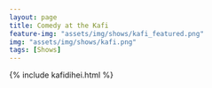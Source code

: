 ```yaml
---
layout: page
title: Comedy at the Kafi
feature-img: "assets/img/shows/kafi_featured.png"
img: "assets/img/shows/kafi.png"
tags: [Shows]
---
```


{% include kafidihei.html %}